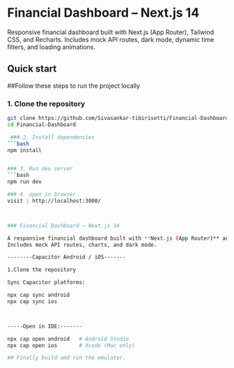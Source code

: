  
# Financial Dashboard – Next.js 14

Responsive financial dashboard built with Next.js (App Router), Tailwind CSS, and Recharts. Includes mock API routes, dark mode, dynamic time filters, and loading animations.

## Quick start

##Follow these steps to run the project locally


### 1️. Clone the repository
```bash
git clone https://github.com/Sivasankar-tibirisetti/Financial-Dashboard.git
cd Financial-Dashboard

 ### 2️. Install dependencies
```bash
npm install


### 3. Run dev server
```bash
npm run dev

### 4  open in browser
visit : http://localhost:3000/



### Financial Dashboard – Next.js 14

A responsive financial dashboard built with **Next.js (App Router)** and **Tailwind CSS**.  
Includes mock API routes, charts, and dark mode.

--------Capacitor Android / iOS-------

1.Clone the repository

Sync Capacitor platforms:

npx cap sync android
npx cap sync ios



-----Open in IDE:-------

npx cap open android   # Android Studio
npx cap open ios       # Xcode (Mac only)

## Finally build amd run the emulator.


